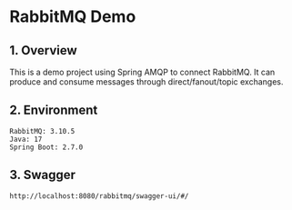 # RabbitMQ Demo

## 1. Overview

This is a demo project using Spring AMQP to connect RabbitMQ.
It can produce and consume messages through direct/fanout/topic exchanges.

## 2. Environment

```
RabbitMQ: 3.10.5
Java: 17
Spring Boot: 2.7.0
```

## 3. Swagger

```
http://localhost:8080/rabbitmq/swagger-ui/#/
```